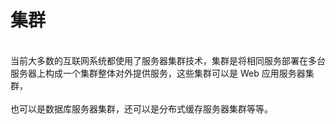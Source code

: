 # 集群
<br>当前大多数的互联网系统都使用了服务器集群技术，集群是将相同服务部署在多台服务器上构成一个集群整体对外提供服务，这些集群可以是 Web 应用服务器集群，</br><br>也可以是数据库服务器集群，还可以是分布式缓存服务器集群等等。</br>
